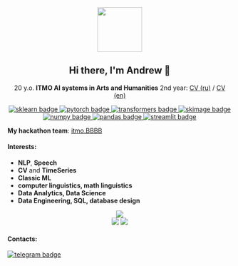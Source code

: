 <div id="header" align="center">
  <img src="https://media.giphy.com/media/KzJkzjggfGN5Py6nkT/giphy.gif" width="100"/>
</div>

<h2 align="center"> Hi there, I'm Andrew 👋 </h2>

<p align="center">
    20 y.o. <b>ITMO AI systems in Arts and Humanities</b> 2nd year:
    <a href="./СV (ru).pdf">CV (ru)</a> /
    <a href="./СV (eng).pdf">CV (en)</a>
</p>

<div id="stack badges" align="center">
    <a href="https://scikit-learn.org">
        <img src="https://img.shields.io/badge/sklearn-597b9a?style=for-the-badge&logo=sklearn&logoColor=white" alt="sklearn badge"/>
    </a>
    <a href="https://pytorch.org/">
        <img src="https://img.shields.io/badge/pytorch-CB2C31?style=for-the-badge&logo=pytorch&logoColor=white" alt="pytorch badge"/>
    </a>
    <a href="https://huggingface.co/docs/transformers/index">
        <img src="https://img.shields.io/badge/transformers-ffcf48?style=for-the-badge&logo=transformers&logoColor=white" alt="transformers badge"/>
    </a>
    <a href="https://scikit-image.org">
        <img src="https://img.shields.io/badge/skimage-61ca9a?style=for-the-badge" alt="skimage badge"/>
    </a>
    <a href="https://numpy.org">
        <img src="https://img.shields.io/badge/numpy-07607e?style=for-the-badge&logo=numpy&logoColor=white" alt="numpy badge"/>
    </a>
    <a href="https://pandas.pydata.org">
        <img src="https://img.shields.io/badge/pandas-7140ff?style=for-the-badge&logo=pandas&logoColor=white" alt="pandas badge"/>
    </a>
    <a href="https://streamlit.io">
        <img src="https://img.shields.io/badge/sreamlit-e60d1a?style=for-the-badge&logo=streamlit&logoColor=white" alt="streamlit badge"/>
    </a>
</div>

**My hackathon team**: [itmo.BBBB](https://github.com/itmo-BBBB)

#### Interests:
- **NLP**, **Speech**
- **CV** and **TimeSeries**
- **Classic ML**
- **computer linguistics, math linguistics**
- **Data Analytics, Data Science**
- **Data Engineering, SQL, database design**

<div id="contribution stats" align="center">
    <img src="http://github-profile-summary-cards.vercel.app/api/cards/profile-details?username=kdduha&theme=github"/>
</div>

<div id="contribution stats" align="center">
    <img src="http://github-profile-summary-cards.vercel.app/api/cards/stats?username=kdduha&theme=github"/> <img src="http://github-profile-summary-cards.vercel.app/api/cards/productive-time?username=kdduha&theme=github&utcOffset=8"/>
</div>


#### Contacts:

<div>
    <a href="https://t.me/kdduha">
        <img src="https://img.shields.io/badge/telegram-3d85c6?style=&logo=telegram&logoColor=white" alt="telegram badge"/>
    </a>
</div>

